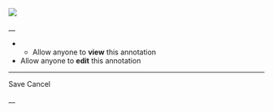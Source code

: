 ![](https://bat.bing.com/action/0?ti=56018282&Ver=2&mid=4583a1f9-6982-4521-8c2c-043efe67e56a&sid=201ffde0635411ee902411d77b750559&vid=20202bf0635411ee9ac03f2e618b0b9f&vids=0&msclkid=N&pi=0&lg=en-US&sw=800&sh=600&sc=24&nwd=1&tl=Shortform%20%7C%20Book&p=https%3A%2F%2Fwww.shortform.com%2Fapp%2Fbook%2Fa-theory-of-fun-for-game-design%2F1-page-summary&r=&lt=464&evt=pageLoad&sv=1&rn=139027)

__

  *   * Allow anyone to **view** this annotation
  * Allow anyone to **edit** this annotation



* * *

Save Cancel

__




